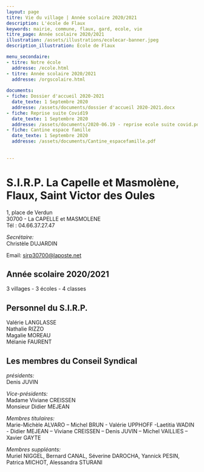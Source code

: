 ```yaml
---
layout: page
titre: Vie du village | Année scolaire 2020/2021
description: L'école de Flaux
keywords: mairie, commune, flaux, gard, ecole, vie
titre_page: Année scolaire 2020/2021
illustration: /assets/illustrations/ecolecar-banner.jpeg
description_illustration: École de Flaux

menu_secondaire:
- titre: Notre école
  addresse: /ecole.html
- titre: Année scolaire 2020/2021
  addresse: /orgscolaire.html
  
documents:
- fiche: Dossier d'accueil 2020-2021
  date_texte: 1 Septembre 2020
  addresse: /assets/documents/dossier d'accueil 2020-2021.docx
- fiche: Reprise suite Covid19
  date_texte: 1 Septembre 2020
  addresse: /assets/documents/2020-06.19 - reprise ecole suite covid.pdf
- fiche: Cantine espace famille
  date_texte: 1 Septembre 2020
  addresse: /assets/documents/Cantine_espacefamille.pdf
  
  
---
```

# S.I.R.P.  La Capelle et Masmolène, Flaux, Saint Victor des Oules 

1, place de Verdun<br>
30700 - La CAPELLE et MASMOLENE<br>
Tél : 04.66.37.27.47<br>

*Secrétaire:* <br>
Christèle DUJARDIN<br>

Email: sirp30700@laposte.net<br>

## Année scolaire 2020/2021
3 villages - 3 écoles - 4 classes<br>

## Personnel du S.I.R.P.<br>

Valérie LANGLASSE<br>
Nathalie RIZZO<br>
Magalie MOREAU<br>
Mélanie FAURENT<br>

## Les membres du Conseil Syndical<br>

*présidents:* <br>
Denis JUVIN<br>

*Vice-présidents:* <br>
Madame Viviane CREISSEN <br>
Monsieur Didier MEJEAN <br>

*Membres titulaires:* <br>
Marie-Michèle ALVARO – Michel BRUN - Valérie UPPHOFF -Laetitia WADIN - Didier MEJEAN – Viviane CREISSEN – Denis JUVIN – Michel VAILLIES – Xavier GAYTE<br>

*Membres suppléants:*<br>
Muriel NIGGEL,  Bernard CANAL, Séverine DAROCHA, Yannick PESIN, Patrica MICHOT, Alessandra STURANI<br>


